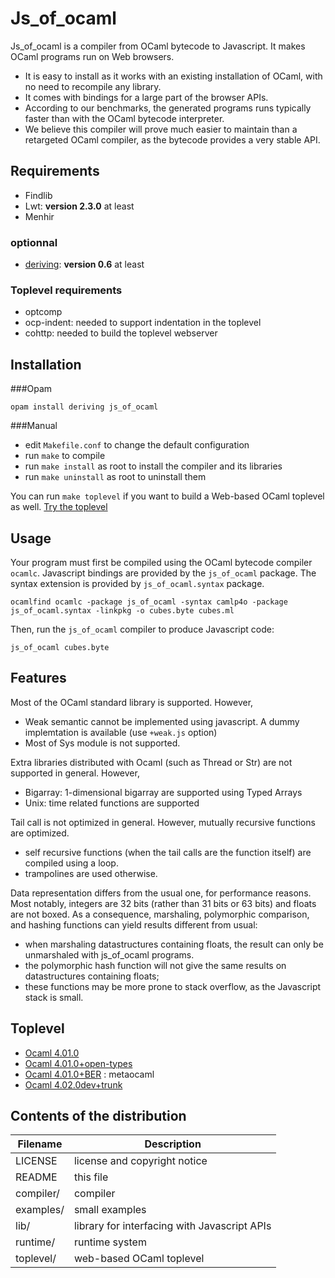 # Js_of_ocaml

Js_of_ocaml is a compiler from OCaml bytecode to Javascript. It makes OCaml programs run on Web browsers.

  * It is easy to install as it works with an existing installation of OCaml,
with no need to recompile any library.
  * It comes with bindings for a large part of the browser APIs.
  * According to our benchmarks, the generated programs runs typically faster than with the OCaml bytecode
interpreter.
  * We believe this compiler will prove much easier to maintain than a retargeted OCaml compiler,
as the bytecode provides a very stable API.

## Requirements

  * Findlib
  * Lwt: **version 2.3.0** at least
  * Menhir

### optionnal
  * [deriving](https://github.com/ocsigen/deriving): **version 0.6** at least

### Toplevel requirements
 * optcomp
 * ocp-indent: needed to support indentation in the toplevel
 * cohttp: needed to build the toplevel webserver

## Installation

###Opam
```
opam install deriving js_of_ocaml
```

###Manual
  * edit `Makefile.conf` to change the default configuration
  * run `make` to compile
  * run `make install` as root to install the compiler
    and its libraries
  * run `make uninstall` as root to uninstall them

You can run `make toplevel` if you want to build a Web-based OCaml
toplevel as well. [Try the toplevel](http://ocsigen.github.io/js_of_ocaml/)

## Usage

Your program must first be compiled using the OCaml bytecode compiler
`ocamlc`.  Javascript bindings are provided by the `js_of_ocaml` package.
The syntax extension is provided by `js_of_ocaml.syntax` package.

```
ocamlfind ocamlc -package js_of_ocaml -syntax camlp4o -package js_of_ocaml.syntax -linkpkg -o cubes.byte cubes.ml
```

Then, run the `js_of_ocaml` compiler to produce Javascript code:

```
js_of_ocaml cubes.byte
```

## Features

Most of the OCaml standard library is supported. However,
  * Weak semantic cannot be implemented using javascript.
    A dummy implemtation is available (use `+weak.js` option)
  * Most of Sys module is not supported.

Extra libraries distributed with Ocaml (such as Thread or Str) are not
supported in general. However,
  * Bigarray: 1-dimensional bigarray are supported using Typed Arrays
  * Unix: time related functions are supported

Tail call is not optimized in general. However, mutually recursive
functions are optimized.
  * self recursive functions (when the tail calls are the function itself) are
    compiled using a loop.
  * trampolines are used otherwise.

Data representation differs from the usual one, for performance
reasons.  Most notably, integers are 32 bits (rather than 31 bits or
63 bits) and floats are not boxed.  As a consequence, marshaling,
polymorphic comparison, and hashing functions can yield results
different from usual:
  * when marshaling datastructures containing floats, the result can
    only be unmarshaled with js_of_ocaml programs.
  * the polymorphic hash function will not give the same results on
    datastructures containing floats;
  * these functions may be more prone to stack overflow, as the
    Javascript stack is small.

## Toplevel
  * [Ocaml 4.01.0](http://ocsigen.github.io/js_of_ocaml/#4.01.0)
  * [Ocaml 4.01.0+open-types](http://ocsigen.github.io/js_of_ocaml/#4.01.0+open-types)
  * [Ocaml 4.01.0+BER](http://ocsigen.github.io/js_of_ocaml/#4.01.0+BER) : metaocaml
  * [Ocaml 4.02.0dev+trunk](http://ocsigen.github.io/js_of_ocaml/#4.02.0dev+trunk)

## Contents of the distribution
| Filename  | Description                                  |
|-----------|----------------------------------------------|
| LICENSE   | license and copyright notice                 |
| README    | this file                                    |
| compiler/ | compiler                                     |
| examples/ | small examples                               |
| lib/      | library for interfacing with Javascript APIs |
| runtime/  | runtime system                               |
| toplevel/ | web-based OCaml toplevel                     |
